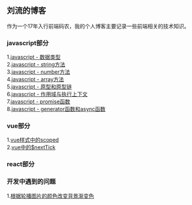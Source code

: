 ## 刘流的博客
作为一个17年入行前端码农，我的个人博客主要记录一些前端相关的技术知识。
### javascript部分
1.[javascript - 数据类型](https://github.com/liuliu1995/blog/issues/1)<br>
2.[javascript - string方法](https://github.com/liuliu1995/blog/issues/2)<br>
3.[javascript - number方法](https://github.com/liuliu1995/blog/issues/3)<br>
4.[javascript - array方法](https://github.com/liuliu1995/blog/issues/4)<br>
5.[javascript - 原型和原型链](https://github.com/liuliu1995/blog/issues/5)<br>
6.[javascript - 作用域与执行上下文](https://github.com/liuliu1995/blog/issues/6)<br>
7.[javascript - promise函数](https://github.com/liuliu1995/blog/issues/7)<br>
8.[javascript - generator函数和async函数](https://github.com/liuliu1995/blog/issues/8)<br>
### vue部分
1.[vue样式中的scoped](https://github.com/liuliu1995/blog/issues/9)<br>
2.[vue中的$nextTick](https://github.com/liuliu1995/blog/issues/10)<br>
### react部分

### 开发中遇到的问题
1.[根据轮播图片的颜色改变背景渐变色](https://github.com/liuliu1995/blog/issues/11)<br>
